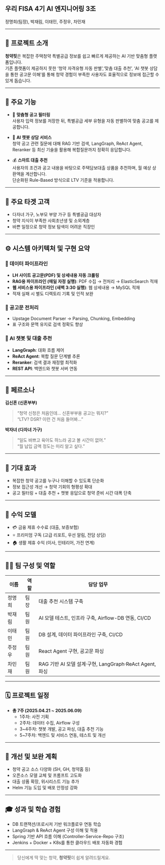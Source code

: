 ## 우리 FISA 4기 AI 엔지니어링 3조

정명희(팀장), 박재림, 이태민, 주정우, 차민재

---

## 📌 프로젝트 소개

**청약핏**은 복잡한 주택청약 특별공급 정보를 쉽고 빠르게 제공하는 AI 기반 맞춤형 플랫폼입니다.  
기존 플랫폼이 제공하지 못한 ‘청약 자격유형 자동 판별’,‘맞춤 대출 추천’, ‘AI 챗봇 상담을 통한 공고문 이해’를 통해 청약 경험이 부족한 사용자도 효율적으로 정보에 접근할 수 있게 돕습니다.

---

## 🧩 주요 기능

- 🎯 **맞춤형 공고 필터링**  
  사용자 입력 정보를 저장한 뒤, 특별공급 세부 유형을 자동 판별하여 맞춤 공고를 제공합니다.

- 🤖 **AI 챗봇 상담 서비스**  
  청약 공고 관련 질문에 대해 RAG 기반 검색, LangGraph, ReAct Agent, Reranker 등 최신 기술을 활용해 복합질문까지 정확히 응답합니다.

- 💰 **스마트 대출 추천**  
  사용자의 조건과 공고 내용을 바탕으로 주택담보대출 상품을 추천하며, 월 예상 상환액을 계산합니다.  
  단순화된 Rule-Based 방식으로 LTV 기준을 적용합니다.

---

## 🎯 주요 타겟 고객

- 다자녀 가구, 노부모 부양 가구 등 특별공급 대상자
- 청약 지식이 부족한 사회초년생 및 소외계층
- 바쁜 일정으로 청약 정보 탐색이 어려운 직장인

---

## ⚙️ 시스템 아키텍처 및 구현 요약

### 📑 데이터 파이프라인

- **LH 사이트 공고문(PDF) 및 상세내용 자동 크롤링**
- **RAG용 파이프라인 (매일 자정 실행)**: PDF 수집 → 전처리 → ElasticSearch 적재  
- **웹 서비스용 파이프라인 (새벽 3:30 실행)**: 웹 상세내용 → MySQL 적재  
- 적재 실패 시 별도 디렉토리 기록 및 인적 보완

### 🔎 공고문 전처리

- Upstage Document Parser → Parsing, Chunking, Embedding  
- 표 구조와 문맥 유지로 검색 정확도 향상

### 🤖 AI 챗봇 및 대출 추천

- **LangGraph**: 대화 흐름 제어  
- **ReAct Agent**: 복합 질문 단계별 추론  
- **Reranker**: 검색 결과 재정렬 최적화  
- **REST API**: 백엔드와 챗봇 서버 연동

---

## 👤 페르소나

**김신혼 (신혼부부)**  
> “청약 신청은 처음인데... 신혼부부용 공고는 뭐지?”  
> “LTV? DSR? 이런 건 처음 들어봐…”

**박자녀 (다자녀 가구)**  
> “일도 바쁘고 육아도 하느라 공고 볼 시간이 없어.”  
> “월 납입 금액 정도는 미리 알고 싶다.”

---

## 🎯 기대 효과

- 복잡한 청약 공고를 누구나 이해할 수 있도록 단순화
- 정보 접근성 개선 → 청약 기회의 형평성 확대
- 공고 필터링 + 대출 추천 + 챗봇 응답으로 청약 준비 시간 대폭 단축

---

## 💸 수익 모델

- 💳 금융 제휴 수수료 (대출, 보증보험)
- ⭐ 프리미엄 구독 (고급 리포트, 우선 알림, 전담 상담)
- 🏠 생활 제휴 수익 (이사, 인테리어, 가전 연계)

---

## 🧑‍💻 팀 구성 및 역할

| 이름     | 역할      | 담당 업무 |
|----------|-----------|-----------|
| 정명희   | 팀장      | 대출 추천 시스템 구축 |
| 박재림   | 팀원      | AI 모델 테스트, 인프라 구축, Airflow-DB 연동, CI/CD |
| 이태민   | 팀원      | DB 설계, 데이터 파이프라인 구축, CI/CD |
| 주정우   | 팀원      | React Agent 구현, 공고문 파싱 |
| 차민재   | 팀원      | RAG 기반 AI 모델 설계·구현, LangGraph·ReAct Agent, 파싱 |

---

## 🗓️ 프로젝트 일정

- **총 7주 (2025.04.21 ~ 2025.06.09)**  
  - 1주차: 사전 기획  
  - 2주차: 데이터 수집, Airflow 구성  
  - 3~4주차: 챗봇 개발, 공고 파싱, 대출 추천 기능  
  - 5~7주차: 백엔드 및 서비스 연동, 테스트 및 개선

---

## 🔧 개선 및 보완 계획

- 청약 공고 소스 다양화 (SH, GH, 청약홈 등)
- 오픈소스 모델 교체 및 프롬프트 고도화
- 대출 상품 확장, 위시리스트 기능 추가
- Helm 기능 도입 및 배포 안정성 강화

---

## 🎓 성과 및 학습 경험

- DB 트랜잭션/프로시저 기반 워크플로우 연동 학습
- LangGraph & ReAct Agent 구성 이해 및 적용
- Spring 기반 API 흐름 이해 (Controller-Service-Repo 구조)
- Jenkins + Docker + K8s를 통한 클라우드 배포 자동화 경험

---

> 당신에게 딱 맞는 청약, **청약핏**이 쉽게 알려드릴게요.